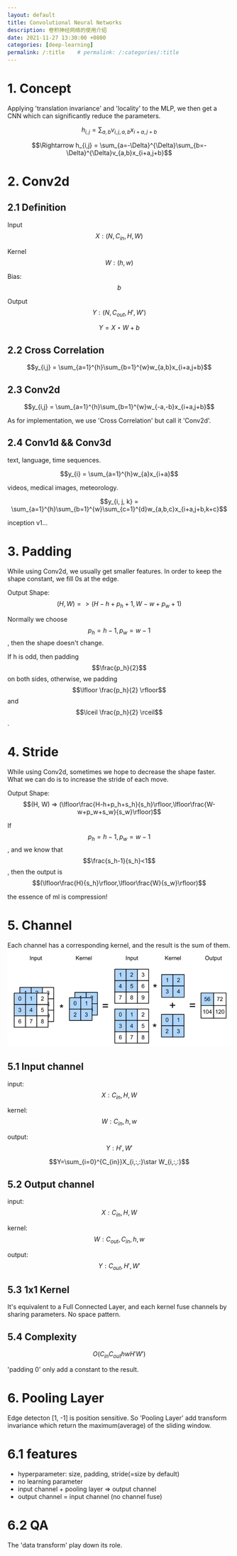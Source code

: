 ```yaml
---
layout: default
title: Convolutional Neural Networks
description: 卷积神经网络的使用介绍
date: 2021-11-27 13:30:00 +0800
categories: [deep-learning]
permalink: /:title    # permalink: /:categories/:title
---
```


# 1. Concept
Applying 'translation invariance' and 'locality' to the MLP, we then get a CNN which can significantly reduce the parameters.

$$h_{i,j} = \sum_{a,b}v_{i,j,a,b}x_{i+a,j+b}$$

$$\Rightarrow h_{i,j} = \sum_{a=-\Delta}^{\Delta}\sum_{b=-\Delta}^{\Delta}v_{a,b}x_{i+a,j+b}$$

# 2. Conv2d
## 2.1 Definition
Input $$X: (N, C_{in}, H, W)$$

Kernel $$W: (h,w)$$

Bias: $$b$$

Output $$Y: (N, C_{out}, H', W')$$

$$Y=X\star W+b$$

## 2.2 Cross Correlation

$$y_{i,j} = \sum_{a=1}^{h}\sum_{b=1}^{w}w_{a,b}x_{i+a,j+b}$$

## 2.3 Conv2d

$$y_{i,j} = \sum_{a=1}^{h}\sum_{b=1}^{w}w_{-a,-b}x_{i+a,j+b}$$

As for implementation, we use 'Cross Correlation' but call it 'Conv2d'.

## 2.4 Conv1d && Conv3d
text, language, time sequences.

$$y_{i} = \sum_{a=1}^{h}w_{a}x_{i+a}$$

videos, medical images, meteorology.

$$y_{i, j, k} = \sum_{a=1}^{h}\sum_{b=1}^{w}\sum_{c=1}^{d}w_{a,b,c}x_{i+a,j+b,k+c}$$

inception v1...

# 3. Padding

While using Conv2d, we usually get smaller features. In order to keep the shape constant, we fill 0s at the edge.

Output Shape: $$(H, W) => (H-h+p_h+1,W-w+p_w+1)$$

Normally we choose $$p_h = h-1, p_w = w-1$$, then the shape doesn't change. 

If h is odd, then padding $$\frac{p_h}{2}$$ on both sides, otherwise, we padding $$\lfloor \frac{p_h}{2} \rfloor$$ and $$\lceil \frac{p_h}{2} \rceil$$.

# 4. Stride

While using Conv2d, sometimes we hope to decrease the shape faster. What we can do is to increase the stride of each move.

Output Shape: $$(H, W) => (\lfloor\frac{H-h+p_h+s_h}{s_h}\rfloor,\lfloor\frac{W-w+p_w+s_w}{s_w}\rfloor)$$

If $$p_h = h-1, p_w = w-1$$, and we know that $$\frac{s_h-1}{s_h}<1$$, then the output is $$(\lfloor\frac{H}{s_h}\rfloor,\lfloor\frac{W}{s_w}\rfloor)$$

the essence of ml is compression!

# 5. Channel

Each channel has a corresponding kernel, and the result is the sum of them.
![example](CNN_channel.png)

## 5.1 Input channel

input: $$X: C_{in},H,W$$

kernel: $$W: C_{in},h,w$$

output: $$Y: H',W'$$

$$Y=\sum_{i=0}^{C_{in}}X_{i,:,:}\star W_{i,:,:}$$

## 5.2 Output channel

input: $$X: C_{in},H,W$$

kernel: $$W: C_{out},C_{in},h,w$$

output: $$Y: C_{out},H',W'$$

## 5.3 1x1 Kernel

It's equivalent to a Full Connected Layer, and each kernel fuse channels by sharing parameters. No space pattern.

## 5.4 Complexity

$$O(C_{in}C_{out}hwH'W')$$

'padding 0' only add a constant to the result.

# 6. Pooling Layer

Edge detecton [1, -1] is position sensitive. So 'Pooling Layer' add transform invariance which return the maximum(average) of the sliding window.

# 6.1 features

* hyperparameter: size, padding, stride(=size by default)
* no learning parameter
* input channel + pooling layer => output channel
* output channel = input channel (no channel fuse)

# 6.2 QA

The 'data transform' play down its role.